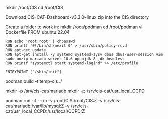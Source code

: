 mkdir /root/CIS
cd /root/CIS

Download CIS-CAT-Dashboard-v3.3.0-linux.zip into the CIS directory

Create a folder to work in:
mkdir /root/podman
cd /root/podman
vi Dockerfile
	FROM ubuntu:22.04

	RUN echo 'root:root' | chpasswd
	RUN printf '#!/bin/sh\nexit 0' > /usr/sbin/policy-rc.d
	RUN apt-get update
	RUN apt-get install -y systemd systemd-sysv dbus dbus-user-session vim sudo unzip mariadb-server-10.6 openjdk-8-jdk-headless
	RUN printf "systemctl start systemd-logind" >> /etc/profile

	ENTRYPOINT ["/sbin/init"]

podman build -t temp-cis ./

mkdir -p /srv/cis-cat/mariadb
mkdir -p /srv/cis-cat/usr_local_CCPD


podman run -it --rm -v /root/CIS:/root/CIS:Z  -v /srv/cis-cat/mariadb:/var/lib/mysql:Z -v /srv/cis-cat/usr_local_CCPD:/usr/local/CCPD:Z
